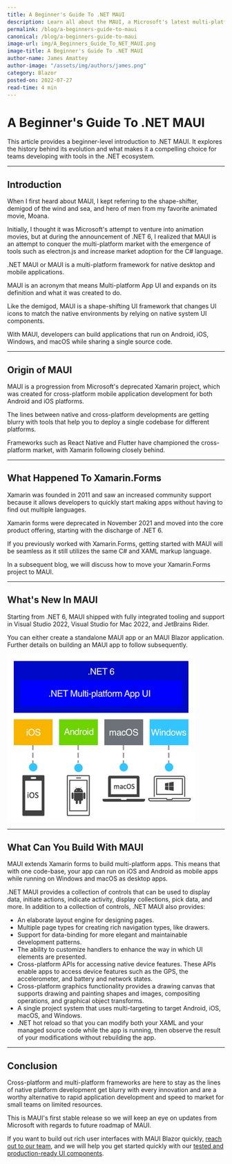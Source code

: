```yaml
---
title: A Beginner's Guide To .NET MAUI
description: Learn all about the MAUI, a Microsoft's latest multi-platform app UI framework for building Blazor and mobile apps.
permalink: /blog/a-beginners-guide-to-maui
canonical: /blog/a-beginners-guide-to-maui
image-url: img/A_Beginners_Guide_To_NET_MAUI.png
image-title: A Beginner's Guide To .NET MAUI
author-name: James Amattey
author-image: "/assets/img/authors/james.png"
category: Blazor
posted-on: 2022-07-27
read-time: 4 min
---
```


# A Beginner's Guide To .NET MAUI

This article provides a beginner-level introduction to .NET MAUI. It explores the history behind its evolution and what makes it a compelling choice for teams developing with tools in the .NET ecosystem.

---

## Introduction

When I first heard about MAUI, I kept referring to the shape-shifter, demigod of the wind and sea, and hero of men from my favorite animated movie, Moana.

Initially, I thought it was Microsoft's attempt to venture into animation movies, but at during the announcement of .NET 6, I realized that MAUI is an attempt to conquer the multi-platform market with the emergence of tools such as electron.js and increase market adoption for the C# language.

.NET MAUI or MAUI is a multi-platform framework for native desktop and mobile applications.

MAUI is an acronym that means Multi-platform App UI and expands on its definition and what it was created to do.

Like the demigod, MAUI is a shape-shifting UI framework that changes UI icons to match the native environments by relying on native system UI components.

With MAUI, developers can build applications that run on Android, iOS, Windows, and macOS while sharing a single source code.

---

## Origin of MAUI

MAUI is a progression from Microsoft's deprecated Xamarin project, which was created for cross-platform mobile application development for both Android and iOS platforms.

The lines between native and cross-platform developments are getting blurry with tools that help you to deploy a single codebase for different platforms.

Frameworks such as React Native and Flutter have championed the cross-platform market, with Xamarin following closely behind.


---

## What Happened To Xamarin.Forms

Xamarin was founded in 2011 and saw an increased community support because it allows developers to quickly start making apps without having to find out multiple languages.

Xamarin forms were deprecated in November 2021 and moved into the core product offering, starting with the discharge of .NET 6.

If you previously worked with Xamarin.Forms, getting started with MAUI will be seamless as it still utilizes the same C# and XAML markup language.

In a subsequent blog, we will discuss how to move your Xamarin.Forms project to MAUI.

---

## What's New In MAUI

Starting from .NET 6, MAUI shipped with fully integrated tooling and support in Visual Studio 2022, Visual Studio for Mac 2022, and JetBrains Rider.

You can either create a standalone MAUI app or an MAUI Blazor application. Further details on building an MAUI app to follow subsequently.

![Microsoft's new UI framework for multi-platform development](img/maui.png)

---

## What Can You Build With MAUI

MAUI extends Xamarin forms to build multi-platform apps. This means that with one code-base, your app can run on iOS and Android as mobile apps while running on Windows and macOS as desktop apps.

.NET MAUI provides a collection of controls that can be used to display data, initiate actions, indicate activity, display collections, pick data, and more. In addition to a collection of controls, .NET MAUI also provides:

- An elaborate layout engine for designing pages.
- Multiple page types for creating rich navigation types, like drawers.
- Support for data-binding for more elegant and maintainable development patterns.
- The ability to customize handlers to enhance the way in which UI elements are presented.
- Cross-platform APIs for accessing native device features. These APIs enable apps to access device features such as the GPS, the accelerometer, and battery and network states.
- Cross-platform graphics functionality provides a drawing canvas that supports drawing and painting shapes and images, compositing operations, and graphical object transforms.
- A single project system that uses multi-targeting to target Android, iOS, macOS, and Windows.
- .NET hot reload so that you can modify both your XAML and your managed source code while the app is running, then observe the result of your modifications without rebuilding the app.

---

## Conclusion

Cross-platform and multi-platform frameworks are here to stay as the lines of native platform development get blurry with every innovation and are a worthy alternative to rapid application development and speed to market for small teams on limited resources.

This is MAUI's first stable release so we will keep an eye on updates from Microsoft with regards to future roadmap of MAUI.

If you want to build out rich user interfaces with MAUI Blazor quickly, [reach out to our team](contact), and we will help you get started quickly with our [tested and production-ready UI components](https://blazorise.com/docs/components).